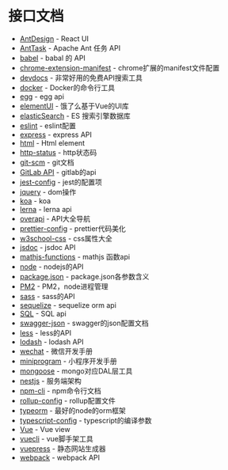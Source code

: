 # 接口文档

- [AntDesign](https://ant.design/docs/react/introduce-cn) - React UI
- [AntTask](https://ant.apache.org/manual/) - Apache Ant 任务 API
- [babel](https://babeljs.io/docs/en/) - babal 的 API
- [chrome-extension-manifest](https://developer.chrome.com/extensions/manifest) - chrome扩展的manifest文件配置
- [devdocs](https://devdocs.io/) - 非常好用的免费API搜索工具
- [docker](https://docs.docker.com/engine/reference/commandline/docker/) - Docker的命令行工具
- [egg](https://eggjs.org/zh-cn/intro/) - egg api
- [elementUI](https://element.eleme.cn/#/zh-CN/component/installation) - 饿了么基于Vue的UI库
- [elasticSearch](https://www.elastic.co/guide/en/elasticsearch/client/javascript-api/5.x/client-usage.html) - ES 搜索引擎数据库
- [eslint](http://eslint.cn/docs/user-guide/configuring) - eslint配置
- [express](https://expressjs.com/en/4x/api.html) - express API
- [html](https://developer.mozilla.org/zh-CN/docs/Web/HTML/Element) - Html element
- [http-status](https://devdocs.io/http-status/) - http状态码
- [git-scm](https://git-scm.com/docs) - git文档
- [GitLab API](https://docs.gitlab.com/ee/api/README.html) - gitlab的api
- [jest-config](https://jestjs.io/docs/zh-Hans/configuration) - jest的配置项
- [jquery](https://www.html.cn/jqapi-1.9/) - dom操作
- [koa](https://koajs.com/#context) - koa
- [lerna](https://lerna.js.org/) - lerna api
- [overapi](http://overapi.com/) - API大全导航
- [prettier-config](https://prettier.io/docs/en/configuration.html) - prettier代码美化
- [w3school-css](http://www.w3school.com.cn/cssref/index.asp) - css属性大全
- [jsdoc](https://jsdoc.app/) - jsdoc API
- [mathjs-functions](https://mathjs.org/docs/reference/functions.html) - mathjs 函数api
- [node](https://nodejs.org/api/index.html) - nodejs的API
- [package.json](https://docs.npmjs.com/files/package.json) - package.json各参数含义
- [PM2](https://pm2.io/doc/en/runtime/overview/) - PM2，node进程管理
- [sass](http://sass.bootcss.com/docs/sass-reference/) - sass的API
- [sequelize](https://sequelize.org/master/) - sequelize orm api
- [SQL](https://www.runoob.com/sql/sql-tutorial.html) - SQL api
- [swagger-json](https://swagger.io/specification/) - swagger的json配置文档
- [less](https://less.bootcss.com/features/) - less的API
- [lodash](https://lodash.com/docs/4.17.11) - lodash API
- [wechat](https://mp.weixin.qq.com/wiki?t=resource/res_main&id=mp1445241432) - 微信开发手册
- [miniprogram](https://developers.weixin.qq.com/miniprogram/dev/devtools/devtools.html) - 小程序开发手册
- [mongoose](https://mongoosejs.com/) - mongo对应DAL层工具
- [nestjs](https://docs.nestjs.com/) - 服务端架构
- [npm-cli](https://docs.npmjs.com/cli-documentation/) - npm命令行文档
- [rollup-config](https://rollupjs.org/guide/en#big-list-of-options) - rollup配置文件
- [typeorm](https://typeorm.io/#/) - 最好的node的orm框架
- [typescript-config](https://www.typescriptlang.org/docs/handbook/compiler-options.html) - typescript的编译参数
- [Vue](https://cn.vuejs.org/v2/api/) - Vue view
- [vuecli](https://cli.vuejs.org/zh/config/) - vue脚手架工具
- [vuepress](https://vuepress.vuejs.org/zh/config/) - 静态网站生成器
- [webpack](https://webpack.js.org/api) - webpack API